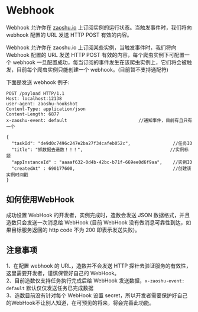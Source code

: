 # Webhook

Webhook 允许你在 [zaoshu.io](https://zaoshu.io) 上订阅实例的运行状态。当触发事件时，我们将向webhook 配置的 URL 发送 HTTP POST 有效的内容。

Webhook 允许你在 zaoshu.io 上订阅某些实例，当触发事件时，我们将向 Webhook 配置的 URL 发送 HTTP POST 有效的内容，每个爬虫实例下可配置一个 webhook 一旦配置成功，每当订阅的事件发生在该爬虫实例上，它们将会被触发，目前每个爬虫实例只能创建一个 webhook。(目前暂不支持通配符)

下面是发送 webhook 例子:


    POST /payload HTTP/1.1
    Host: localhost:12138
    user-agent: zaoshu-hookshot
    Content-Type: application/json
    Content-Length: 6877
    x-zaoshu-event: default                           //通知事件，目前有且只有一个
    
    {
      "taskId": "de9d0c7496c247e2ba27f34cafeb052c",                //任务ID
      "title": "抓数据去造数！！！",                                 //实例标题
      "appInstanceId" : "aaaaf632-0d4b-42bc-b71f-669ee0d6f9aa",    //实例ID
      "createdAt" : 690177600,                                     //创建该实例时间戳
    }


## 如何使用WebHook

成功设置 WebHook 的开发者，实例完成时，造数会发送 JSON 数据格式，并且造数只会发送一次消息给 WebHook (目前 WebHook 没有做消息可靠性到达，如果目标服务返回的 http code 不为 200 即表示发送失败)。


## 注意事项

1、在配置 webhook 的 URL，造数并不会发送 HTTP 探针去验证服务的有效性，这里需要开发者，谨慎保管好自己的 WebHook。   
2、目前造数仅支持任务执行完成后给 WebHook 发送数据，```x-zaoshu-event: default``` 默认仅仅发送任务已完成数据   
3、造数目前没有针对每个 WebHook 设置 secret，所以开发者需要保护好自己的WebHook不让别人知道，在可预见的将来，将会完善此功能。
  